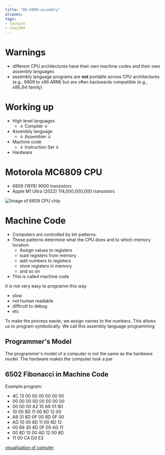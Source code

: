 ```yaml
---
title: "05-6809-assembly"
aliases: 
tags: 
- lecture
- cosc204
---
```



# Warnings
- different CPU architectures have their own machine codes and their own assembly languages
- assembly language programs are **not** portable across CPU architectures (e.g., 6809 to x86 ARM) but are often backwards compatible (e.g., x86_64 family)

# Working up
- High level languages
	- ↓ Compiler ↓
- Assembly language
	- ↓ Assembler ↓
- Machine code
	- ↓ Instruction Set ↓
- Hardware

# Motorola MC6809 CPU
- 6809 (1978) 9000 transistors
- Apple M1 Ultra (2022) 114,000,000,000 transistors

![Image of 6809 CPU chip](https://i.imgur.com/DuKNuX1.png)

# Machine Code
- Computers are controlled by bit-patterns. 
- These patterns determine what the CPU does and to which memory location
	- Assign values to registers
	- load registers from memory
	- add numbers to registers
	- store registers in memory
	- and so on
- This is called machine code

It is not very easy to programm this way
- slow
- not human readable
- difficult to debug
- etc

To make the process easier, we assign names to the numbers. This allows us to program symbolically. We call this assembly language programming

## Programmer's Model

The programmer's model of a computer is not the same as the hardware model. The hardware makes the computer look a par

## 6502 Fibonacci in Machine Code

Example program:

- 4C 13 00 00 00 00 00 00 
- 00 00 00 00 00 00 00 00 
- 00 00 00 A2 10 A9 01 8D 
- 10 00 8D 11 00 8D 12 00 
- A9 31 8D 0F 00 8D 0F 00 
- AD 10 00 6D 11 00 8D 12 
- 00 69 30 8D 0F 00 AD 11 
- 00 8D 10 00 AD 12 00 8D 
- 11 00 CA D0 E3

[visualisation of comuter](http://www.visual6502.org/JSSim/expert.html?loglevel=0&a=0000&d=4C130000000000000000000000000000000000A210A9018D10008D11008D1200A9318D0F008D0F00AD10006D11008D120069308D0F00AD11008D1000AD12008D1100CAD0E3)


